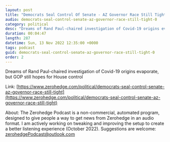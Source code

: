 ```yaml
---
layout: post
title: "Democrats Seal Control Of Senate - AZ Governor Race Still Tight"
audio: democrats-seal-control-senate-az-governor-race-still-tight-0
category: political
desc: "Dreams of Rand Paul-chaired investigation of Covid-19 origins evaporate, but GOP still hopes for House control"
duration: 00:04:47
length: 287
datetime: Sun, 13 Nov 2022 12:35:00 +0000
tags: podcast
guid: democrats-seal-control-senate-az-governor-race-still-tight-0
order: 2
---
```

Dreams of Rand Paul-chaired investigation of Covid-19 origins evaporate, but GOP still hopes for House control

Link: [https://www.zerohedge.com/political/democrats-seal-control-senate-az-governor-race-still-tight](https://www.zerohedge.com/political/democrats-seal-control-senate-az-governor-race-still-tight)

About: The Zerohedge Podcast is a non-commercial, automated program, designed to give people a way to get news from Zerohedge in an audio format.  I am actively working on tweaking and improving the setup to create a better listening experience (October 2022).  Suggestions are welcome: [zerohedgePodcast@outlook.com](mailto:zerohedgePodcast@outlook.com)